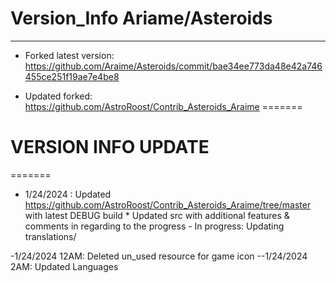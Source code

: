 # Version_Info Ariame/Asteroids

----------------------------    ----------------------------   ------------------------- ------------------------------

- Forked latest version: https://github.com/Araime/Asteroids/commit/bae34ee773da48e42a746455ce251f19ae7e4be8

- Updated forked: https://github.com/AstroRoost/Contrib_Asteroids_Araime
=======
# VERSION INFO UPDATE
=======

  - 1/24/2024 : Updated https://github.com/AstroRoost/Contrib_Asteroids_Araime/tree/master with latest DEBUG build
                    * Updated src with additional features & comments in regarding to the progress
              - In progress: Updating translations/

  -1/24/2024 12AM: Deleted un_used resource for game icon
  --1/24/2024 2AM: Updated Languages
